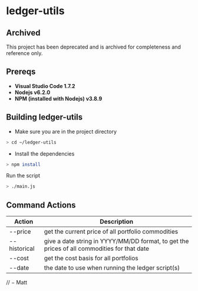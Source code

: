 # ledger-utils

## Archived
This project has been deprecated and is archived for completeness and reference only.

## Prereqs

- **Visual Studio Code 1.7.2**
- **Nodejs v6.2.0**
- **NPM (installed with Nodejs) v3.8.9**

## Building ledger-utils

- Make sure you are in the project directory

```bash
> cd ~/ledger-utils
```

- Install the dependencies

```bash
> npm install
```

 Run the script

```bash
> ./main.js
```

## Command Actions

| Action | Description |
| ------ | ----------- |
| --price | get the current price of all portfolio commodities |
| --historical | give a date string in YYYY/MM/DD format, to get the prices of all commodities for that date |
| --cost | get the cost basis for all portfolios |
| --date | the date to use when running the ledger script(s) |

// $-$ Matt
